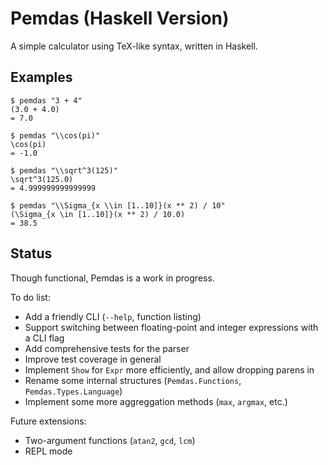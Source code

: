 # Pemdas (Haskell Version)

A simple calculator using TeX-like syntax, written in Haskell.

## Examples

```console
$ pemdas "3 + 4"
(3.0 + 4.0)
= 7.0

$ pemdas "\\cos(pi)"
\cos(pi)
= -1.0

$ pemdas "\\sqrt^3(125)"
\sqrt^3(125.0)
= 4.999999999999999

$ pemdas "\\Sigma_{x \\in [1..10]}(x ** 2) / 10"
(\Sigma_{x \in [1..10]}(x ** 2) / 10.0)
= 38.5
```

## Status

Though functional, Pemdas is a work in progress.

To do list:

* Add a friendly CLI (`--help`, function listing)
* Support switching between floating-point and integer expressions with a CLI flag
* Add comprehensive tests for the parser
* Improve test coverage in general
* Implement `Show` for `Expr` more efficiently, and allow dropping parens in 
* Rename some internal structures (`Pemdas.Functions`, `Pemdas.Types.Language`)
* Implement some more aggreggation methods (`max`, `argmax`, etc.)

Future extensions:

* Two-argument functions (`atan2`, `gcd`, `lcm`)
* REPL mode
